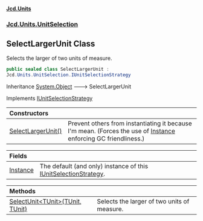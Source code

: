 #### [Jcd.Units](index.md 'index')

### [Jcd.Units.UnitSelection](Jcd.Units.UnitSelection.md 'Jcd.Units.UnitSelection')

## SelectLargerUnit Class

Selects the larger of two units of measure.

```csharp
public sealed class SelectLargerUnit :
Jcd.Units.UnitSelection.IUnitSelectionStrategy
```

Inheritance [System.Object](https://docs.microsoft.com/en-us/dotnet/api/System.Object 'System.Object') &#129106; SelectLargerUnit

Implements [IUnitSelectionStrategy](IUnitSelectionStrategy.md 'Jcd.Units.UnitSelection.IUnitSelectionStrategy')

| Constructors                                                                                                               |                                                                                                                                                                                                    |
|:---------------------------------------------------------------------------------------------------------------------------|:---------------------------------------------------------------------------------------------------------------------------------------------------------------------------------------------------|
| [SelectLargerUnit()](SelectLargerUnit.SelectLargerUnit().md 'Jcd.Units.UnitSelection.SelectLargerUnit.SelectLargerUnit()') | Prevent others from instantiating it because I'm mean. (Forces the use of [Instance](SelectLargerUnit.Instance.md 'Jcd.Units.UnitSelection.SelectLargerUnit.Instance') enforcing GC friendliness.) |

| Fields                                                                                       |                                                                                                                                               |
|:---------------------------------------------------------------------------------------------|:----------------------------------------------------------------------------------------------------------------------------------------------|
| [Instance](SelectLargerUnit.Instance.md 'Jcd.Units.UnitSelection.SelectLargerUnit.Instance') | The default (and only) instance of this [IUnitSelectionStrategy](IUnitSelectionStrategy.md 'Jcd.Units.UnitSelection.IUnitSelectionStrategy'). |

| Methods                                                                                                                                                                   |                                             |
|:--------------------------------------------------------------------------------------------------------------------------------------------------------------------------|:--------------------------------------------|
| [SelectUnit&lt;TUnit&gt;(TUnit, TUnit)](SelectLargerUnit.SelectUnit.JyWp9rRCKTu0Cemzrr4M8w.md 'Jcd.Units.UnitSelection.SelectLargerUnit.SelectUnit<TUnit>(TUnit, TUnit)') | Selects the larger of two units of measure. |
